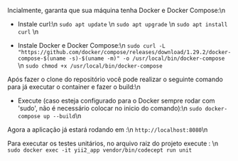 Incialmente, garanta que sua máquina tenha Docker e Docker Compose:\n

- Instale curl:\n
`sudo apt update` \n
`sudo apt upgrade` \n
`sudo apt install curl` \n

- Instale Docker e Docker Compose:\n
`sudo curl -L "https://github.com/docker/compose/releases/download/1.29.2/docker-compose-$(uname -s)-$(uname -m)" -o /usr/local/bin/docker-compose` \n
`sudo chmod +x /usr/local/bin/docker-compose`

Após fazer o clone do repositório você pode realizar o seguinte comando para já executar o container e fazer o build:\n

- Execute (caso esteja configurado para o Docker sempre rodar com 'sudo', não é necessário colocar no inicio do comando):\n
`sudo docker-compose up --build`\n

Agora a aplicação já estará rodando em :\n `http://localhost:8080`\n

Para executar os testes unitários, no arquivo raiz do projeto execute : \n
`sudo docker exec -it yii2_app vendor/bin/codecept run unit`
